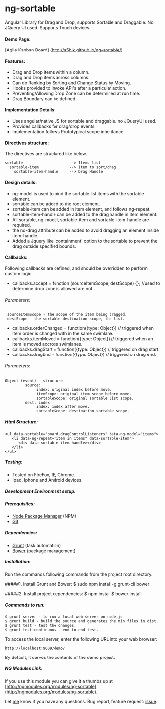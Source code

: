 
ng-sortable
==============

Angular Library for Drag and Drop, supports Sortable and Draggable. No JQuery UI used. Supports Touch devices.

#### Demo Page:

[Agile Kanban Board] (http://a5hik.github.io/ng-sortable/)


#### Features:

- Drag and Drop items within a column.
- Drag and Drop items across columns.
- Can do Ranking by Sorting and Change Status by Moving.
- Hooks provided to invoke API's after a particular action.
- Preventing/Allowing Drop Zone can be determined at run time.
- Drag Boundary can be defined.

#### Implementation Details:

- Uses angular/native JS for sortable and draggable. no JQueryUI used.
- Provides callbacks for drag/drop events.
- Implementation follows Prototypical scope inheritance.

#### Directives structure:

The directives are structured like below.

    sortable                     --> Items list
      sortable-item              --> Item to sort/drag
        sortable-item-handle     --> Drag Handle 

#### Design details:

- ng-model is used to bind the sortable list items with the sortable element.
- sortable can be added to the root element.
- sortable-item can be added in item element, and follows ng-repeat.
- sortable-item-handle can be added to the drag handle in item element.
- All sortable, ng-model, sortable-item and sortable-item-handle are required.
- the no-drag attribute can be added to avoid dragging an element inside item-handle.
- Added a Jquery like 'containment' option to the sortable to prevent the drag outside specified bounds.

#### Callbacks:

Following callbacks are defined, and should be overridden to perform custom logic.

- callbacks.accept = function (sourceItemScope, destScope) {}; //used to determine drop zone is allowed are not.

###### Parameters:
     sourceItemScope - the scope of the item being dragged.
     destScope - the sortable destination scope, the list.

- callbacks.orderChanged = function({type: Object}) // triggered when item order is changed with in the same swimlane.
- callbacks.itemMoved = function({type: Object}) // triggered when an item is moved accross swimlanes.
- callbacks.dragStart = function({type: Object}) // triggered on drag start.
- callbacks.dragEnd = function({type: Object}) // triggered on drag end.

###### Parameters:
    Object (event) - structure         
             source:
                  index: original index before move.
                  itemScope: original item scope before move.
                  sortableScope: original sortable list scope.
             dest: index
                  index: index after move.
                  sortableScope: destination sortable scope.  
                  
##### Html Structure:

    <ul data-sortable="board.dragControlListeners" data-ng-model="items">
       <li data-ng-repeat="item in items" data-sortable-item">
          <div data-sortable-item-handle></div>
       </li>
    </ul>

##### Testing:

- Tested on FireFox, IE, Chrome.
- Ipad, Iphone and Android devices.

##### Development Environment setup:

##### Prerequisites:
* [Node Package Manager](https://npmjs.org/) (NPM)
* [Git](http://git-scm.com/)

##### Dependencies:
* [Grunt](http://gruntjs.com/) (task automation)
* [Bower](http://bower.io/) (package management)

##### Installation:
Run the commands following commands from the project root directory.

#####1. Install Grunt and Bower:
    $ sudo npm install -g grunt-cli bower

#####2. Install project dependencies:
    $ npm install
    $ bower install

##### Commands to run:
    $ grunt server - to run a local web server on node.js
    $ grunt build - build the source and generates the min files in dist.
    $ grunt test - test the changes.
    $ grunt test:continuous - end to end test.

To access the local server, enter the following URL into your web browser:

    http://localhost:9009/demo/

By default, it serves the contents of the demo project.

    
##### NG Modules Link:

If you use this module you can give it a thumbs up at [http://ngmodules.org/modules/ng-sortable](http://ngmodules.org/modules/ng-sortable).

Let [me](https://github.com/a5hik) know if you have any questions. Bug report, feature request: [issue](https://github.com/a5hik/ng-sortable/issues).

